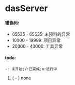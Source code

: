 # dasServer
 
#### 错误码:

- 65535 - 65535: 未预料的异常
- 10000 - 19999: 项目异常
- 20000 - 40000: 工具异常

#### todo:

`-: 未开始;√:已完成;o:进行中`

1. ( - ) none